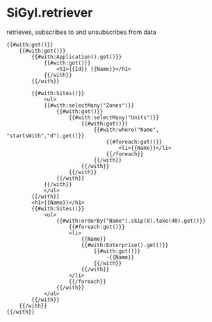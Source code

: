 SiGyl.retriever
===============

retrieves, subscribes to and unsubscribes from data 


	{{#with:get()}}
		{{#with:got()}}
			{{#with:Application().get()}}
				{{#with:got()}}
					<h1>{{Id}} {{Name}}</h1>
				{{/with}}
			{{/with}}
			
			{{#with:Sites()}}
				<ul>
				{{#with:selectMany("Zones")}}
					{{#with:got()}}
						{{#with:selectMany("Units")}}
							{{#with:got()}}
								{{#with:where("Name", "startsWith","d").get()}}
									{{#foreach:got()}}
										<li>{{Name}}</li>
									{{/foreach}}
								{{/with}}
							{{/with}}
						{{/with}}
					{{/with}}
				{{/with}}
				</ul>
			{{/with}}
			<h1>{{Name}}</h1>
			{{#with:Sites()}}
				<ul>
					{{#with:orderBy("Name").skip(0).take(40).get()}}
						{{#foreach:got()}}
						<li>
							{{Name}}
							{{#with:Enterprise().get()}}
								{{#with:got()}}
									-{{Name}}
								{{/with}}
							{{/with}}
						</li>
						{{/foreach}}
					{{/with}}
				</ul>
			{{/with}}
		{{/with}}
	{{/with}}
